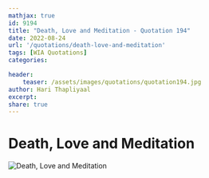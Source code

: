 ```yaml
---
mathjax: true
id: 9194
title: "Death, Love and Meditation - Quotation 194"
date: 2022-08-24
url: '/quotations/death-love-and-meditation'
tags: [WIA Quotations] 
categories: 

header:
    teaser: /assets/images/quotations/quotation194.jpg
author: Hari Thapliyaal 
excerpt:
share: true 
---
```


# Death, Love and Meditation

![Death, Love and Meditation](/assets/images/quotations/quotation194.jpg)

